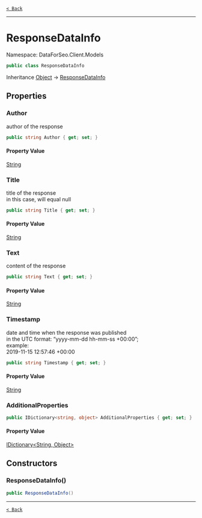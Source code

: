 [`< Back`](./)

---

# ResponseDataInfo

Namespace: DataForSeo.Client.Models

```csharp
public class ResponseDataInfo
```

Inheritance [Object](https://docs.microsoft.com/en-us/dotnet/api/system.object) → [ResponseDataInfo](./dataforseo.client.models.responsedatainfo)

## Properties

### **Author**

author of the response

```csharp
public string Author { get; set; }
```

#### Property Value

[String](https://docs.microsoft.com/en-us/dotnet/api/system.string)<br>

### **Title**

title of the response
 <br>in this case, will equal null

```csharp
public string Title { get; set; }
```

#### Property Value

[String](https://docs.microsoft.com/en-us/dotnet/api/system.string)<br>

### **Text**

content of the response

```csharp
public string Text { get; set; }
```

#### Property Value

[String](https://docs.microsoft.com/en-us/dotnet/api/system.string)<br>

### **Timestamp**

date and time when the response was published
 <br>in the UTC format: “yyyy-mm-dd hh-mm-ss +00:00”;
 <br>example:
 <br>2019-11-15 12:57:46 +00:00

```csharp
public string Timestamp { get; set; }
```

#### Property Value

[String](https://docs.microsoft.com/en-us/dotnet/api/system.string)<br>

### **AdditionalProperties**

```csharp
public IDictionary<string, object> AdditionalProperties { get; set; }
```

#### Property Value

[IDictionary&lt;String, Object&gt;](https://docs.microsoft.com/en-us/dotnet/api/system.collections.generic.idictionary-2)<br>

## Constructors

### **ResponseDataInfo()**

```csharp
public ResponseDataInfo()
```

---

[`< Back`](./)
